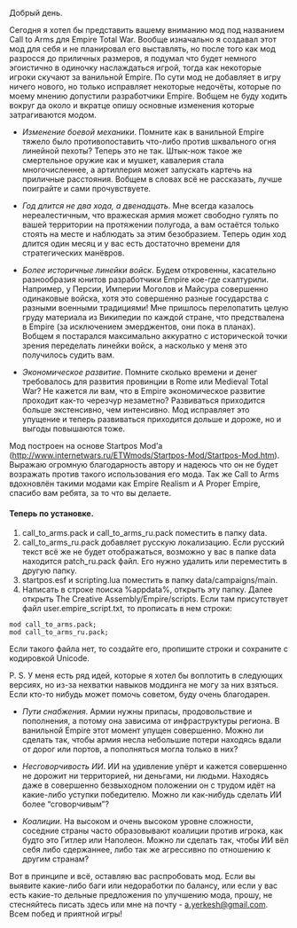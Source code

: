 Добрый день.

Сегодня я хотел бы представить вашему вниманию мод под названием Call to Arms для Empire Total War. Вообще изначально я создавал этот мод для себя и не планировал его выставлять, но после того как мод разросся до приличных размеров, я подумал что будет немного эгоистично в одиночку наслаждаться игрой, тогда как некоторые игроки скучают за ванильной Empire. По сути мод не добавляет в игру ничего нового, но только исправляет некоторые недочёты, которые по моему мнению допустили разработчики Empire. Вобщем не буду ходить вокруг да около и вкратце опишу основные изменения которые затрагиваются модом.

- *Изменение боевой механики*. Помните как в ванильной Empire тяжело было противопоставить что-либо против шквального огня линейной пехоты? Теперь это не так. Штык-нож такое же смертельное оружие как и мушкет, кавалерия стала многочисленнее, а артиллерия может запускать картечь на приличные расстояния. Вобщем в словах всё не рассказать, лучше поиграйте и сами прочувствуете.

- *Год длится не два хода, а двенадцать*. Мне всегда казалось нереалестичным, что вражеская армия может свободно гулять по вашей территории на протяжении полугода, а вам остаётся только стоять на месте и наблюдать за этим безобразием. Теперь один ход длится один месяц и у вас есть достаточно времени для стратегических манёвров.

- *Более историчные линейки войск*. Будем откровенны, касательно разнообразия юнитов разработчики Empire кое-где схалтурили. Например, у Персии, Империи Моголов и Майсура совершенно одинаковые войска, хотя это совершенно разные государства с разными военными традициями! Мне пришлось перелопатить целую груду материала из Википедии по каждой стране, что предствалена в Empire (за исключением эмерджентов, они пока в планах). Вобщем я постарался максимально аккуратно с исторической точки зрения переделать линейки войск, а насколько у меня это получилось судить вам.

- *Экономическое развитие*. Помните сколько времени и денег требовалось для развития провинции в Rome или Medieval Total War? Не кажется ли вам, что в Empire экономическое развитие проходит как-то черезчур незаметно? Развиваться приходится больше экстенсивно, чем интенсивно. Мод исправляет это упущение и теперь развиваться приходится дольше и дороже, но и выгоды повышаются тоже.

Мод построен на основе Startpos Mod’а (http://www.internetwars.ru/ETWmods/Startpos-Mod/Startpos-Mod.htm). Выражаю огромную благодарность автору и надеюсь что он не будет возражать против такого использования его мода. Так же Call to Arms вдохновлён такими модами как Empire Realism и A Proper Empire, спасибо вам ребята, за то что вы делаете.

#### Теперь по установке.
1. call_to_arms.pack и call_to_arms_ru.pack поместить в папку data.
2. call_to_arms_ru.pack добавляет русскую локализацию. Если русский текст всё же не будет отображаться, возможно у вас в папке data находится patch_ru.pack файл. Его нужно удалить или переместить в другую папку.
3. startpos.esf и scripting.lua поместить в папку data/campaigns/main.
4. Написать в строке поиска %appdata%, открыть эту папку. Далее открыть The Creative Assembly/Empire/scripts. Если там присутствует файл user.empire_script.txt, то прописать в нем строки:
```
mod call_to_arms.pack;
mod call_to_arms_ru.pack;
```
Если такого файла нет, то создайте его, пропишите строки и сохраните с кодировкой Unicode.

P. S. У меня есть ряд идей, которые я хотел бы воплотить в следующих версиях, но из-за нехватки навыков моддинга не могу за них взяться. Если кто-то нибудь может помочь советом, буду очень благодарен.

- *Пути снабжения*. Армии нужны припасы, продовольствие и пополнения, а потому она зависима от инфраструктуры региона. В ванильной Empire этот момент упущен совершенно. Можно ли сделать так, чтобы армия несла небольшие потери находясь вдали от дорог или портов, а пополняться могла только в них?

- *Несговорчивость ИИ*. ИИ на удивление упёрт и кажется совершенно не дорожит ни территорией, ни деньгами, ни людьми. Находясь даже в совершенно безвыходном положении он с трудом идёт на какие-либо уступки победителю. Можно ли как-нибудь сделать ИИ более “сговорчивым”?

- *Коалиции*. На высоком и очень высоком уровне сложности, соседние страны часто образовывают коалиции против игрока, как будто это Гитлер или Наполеон. Можно ли сделать так, чтобы ИИ вёл себя либо сдержаннее, либо так же агрессивно по отношению к другим странам?

Вот в принципе и всё, оставляю вас распробовать мод. Если вы выявите какие-либо баги или недоработки по балансу, или если у вас есть какие-то дельные предложения по улучшению мода, прошу, не стесняйтесь писать здесь или мне на почту - a.yerkesh@gmail.com. Всем побед и приятной игры!
